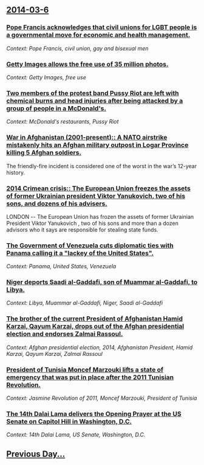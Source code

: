 ## [2014-03-6](/news/2014/03/6/index.md)

### [Pope Francis acknowledges that civil unions for LGBT people is a governmental move for economic and health management. ](/news/2014/03/6/pope-francis-acknowledges-that-civil-unions-for-lgbt-people-is-a-governmental-move-for-economic-and-health-management.md)
_Context: Pope Francis, civil union, gay and bisexual men_

### [Getty Images allows the free use of 35 million photos. ](/news/2014/03/6/getty-images-allows-the-free-use-of-35-million-photos.md)
_Context: Getty Images, free use_

### [Two members of the protest band Pussy Riot are left with chemical burns and head injuries after being attacked by a group of people in a McDonald's. ](/news/2014/03/6/two-members-of-the-protest-band-pussy-riot-are-left-with-chemical-burns-and-head-injuries-after-being-attacked-by-a-group-of-people-in-a-mcd.md)
_Context: McDonald's restaurants, Pussy Riot_

### [War in Afghanistan (2001-present):: A NATO airstrike mistakenly hits an Afghan military outpost in Logar Province killing 5 Afghan soldiers. ](/news/2014/03/6/war-in-afghanistan-2001-present-a-nato-airstrike-mistakenly-hits-an-afghan-military-outpost-in-logar-province-killing-5-afghan-soldier.md)
The friendly-fire incident is considered one of the worst in the war&rsquo;s 12-year history.

### [2014 Crimean crisis:: The European Union freezes the assets of former Ukrainian president Viktor Yanukovich, two of his sons, and dozens of his advisers. ](/news/2014/03/6/2014-crimean-crisis-the-european-union-freezes-the-assets-of-former-ukrainian-president-viktor-yanukovich-two-of-his-sons-and-dozens-of.md)
LONDON -- The European Union has frozen the assets of former Ukrainian President Viktor Yanukovich , two of his sons and more than a dozen advisors who it says are responsible for stealing state funds.

### [The Government of Venezuela cuts diplomatic ties with Panama calling it a "lackey of the United States". ](/news/2014/03/6/the-government-of-venezuela-cuts-diplomatic-ties-with-panama-calling-it-a-lackey-of-the-united-states.md)
_Context: Panama, United States, Venezuela_

### [Niger deports Saadi al-Gaddafi, son of Muammar al-Gaddafi, to Libya. ](/news/2014/03/6/niger-deports-saadi-al-gaddafi-son-of-muammar-al-gaddafi-to-libya.md)
_Context: Libya, Muammar al-Gaddafi, Niger, Saadi al-Gaddafi_

### [The brother of the current President of Afghanistan Hamid Karzai, Qayum Karzai, drops out of the Afghan presidential election and endorses Zalmai Rassoul. ](/news/2014/03/6/the-brother-of-the-current-president-of-afghanistan-hamid-karzai-qayum-karzai-drops-out-of-the-afghan-presidential-election-and-endorses-z.md)
_Context: Afghan presidential election, 2014, Afghanistan President, Hamid Karzai, Qayum Karzai, Zalmai Rassoul_

### [President of Tunisia Moncef Marzouki lifts a state of emergency that was put in place after the 2011 Tunisian Revolution. ](/news/2014/03/6/president-of-tunisia-moncef-marzouki-lifts-a-state-of-emergency-that-was-put-in-place-after-the-2011-tunisian-revolution.md)
_Context: Jasmine Revolution of 2011, Moncef Marzouki, President of Tunisia_

### [The 14th Dalai Lama delivers the Opening Prayer at the US Senate on Capitol Hill in Washington, D.C. ](/news/2014/03/6/the-14th-dalai-lama-delivers-the-opening-prayer-at-the-us-senate-on-capitol-hill-in-washington-d-c.md)
_Context: 14th Dalai Lama, US Senate, Washington, D.C._

## [Previous Day...](/news/2014/03/5/index.md)

